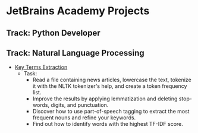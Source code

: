 # JetBrains Academy Projects

## Track: Python Developer

## Track: Natural Language Processing 
- [Key Terms Extraction]()
  - Task:
    - Read a file containing news articles, lowercase the text, tokenize it with the NLTK tokenizer's help, and create a token frequency list.
    - Improve the results by applying lemmatization and deleting stop-words, digits, and punctuation. 
    - Discover how to use part-of-speech tagging to extract the most frequent nouns and refine your keywords. 
    - Find out how to identify words with the highest TF-IDF score. 
